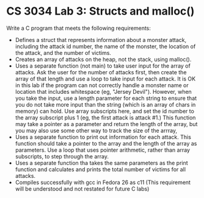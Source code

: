 # CS 3034 Lab 3: Structs and malloc()

Write a C program that meets the following requirements:

* Defines a struct that represents information about a monster attack, including the attack id number, the name of the monster, the location of the attack, and the number of victims.
* Creates an array of attacks on the heap, not the stack, using malloc().
* Uses a separate function (not main) to take user input for the array of attacks. Ask the user for the number of attacks first, then create the array of that length and use a loop to take input for each attack. It is OK in this lab if the program can not correctly handle a monster name or location that includes whitespace (eg, "Jersey Devil"). However, when you take the input, use a length parameter for each string to ensure that you do not take more input than the string (which is an array of chars in memory) can hold. Use array subscripts here, and set the id number to the array subscript plus 1 (eg, the first attack is attack #1.) This function may take a pointer as a parameter and return the length of the array, but you may also use some other way to track the size of the arrray,
* Uses a separate function to print out information for each attack. This function should take a pointer to the array and the length of the array as parameters. Use a loop that uses pointer arithmetic, rather than array subscripts, to step through the array.
* Uses a separate function tha takes the same parameters as the print function and calculates and prints the total number of victims for all attacks.
* Compiles successfully with gcc in Fedora 26 as c11 (This requirement will be understood and not restated for future C labs)